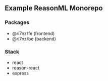 ## Example ReasonML Monorepo

### Packages
- @ri7nz/fe (frontend)
- @ri7nz/be (backend)

### Stack
- react
- reason-react
- express
